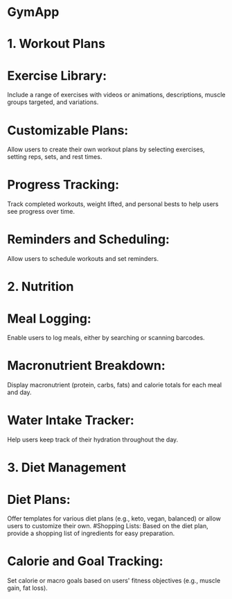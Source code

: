 # GymApp
# 1. Workout Plans

# Exercise Library:
Include a range of exercises with videos or animations, descriptions, muscle groups targeted, and variations.
# Customizable Plans: 
Allow users to create their own workout plans by selecting exercises, setting reps, sets, and rest times.
# Progress Tracking: 
Track completed workouts, weight lifted, and personal bests to help users see progress over time.
# Reminders and Scheduling: 
Allow users to schedule workouts and set reminders.

# 2. Nutrition

# Meal Logging: 
Enable users to log meals, either by searching or scanning barcodes.
# Macronutrient Breakdown: 
Display macronutrient (protein, carbs, fats) and calorie totals for each meal and day.
# Water Intake Tracker: 
Help users keep track of their hydration throughout the day.

# 3. Diet Management

# Diet Plans: 
Offer templates for various diet plans (e.g., keto, vegan, balanced) or allow users to customize their own.
#Shopping Lists: 
Based on the diet plan, provide a shopping list of ingredients for easy preparation.
# Calorie and Goal Tracking: 
Set calorie or macro goals based on users' fitness objectives (e.g., muscle gain, fat loss).